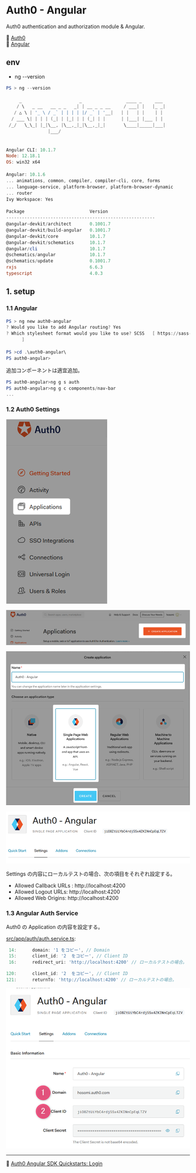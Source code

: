 # Auth0 - Angular

Auth0 authentication and authorization module & Angular.  


:link: [Auth0](https://auth0.com/jp/)  
:link: [Angular](https://angular.jp/)  


## env 

* ng --version

```powershell
PS > ng --version

     _                      _                 ____ _     ___
    / \   _ __   __ _ _   _| | __ _ _ __     / ___| |   |_ _|
   / △ \ | '_ \ / _` | | | | |/ _` | '__|   | |   | |    | |
  / ___ \| | | | (_| | |_| | | (_| | |      | |___| |___ | |
 /_/   \_\_| |_|\__, |\__,_|_|\__,_|_|       \____|_____|___|
                |___/
    

Angular CLI: 10.1.7
Node: 12.18.1
OS: win32 x64

Angular: 10.1.6
... animations, common, compiler, compiler-cli, core, forms
... language-service, platform-browser, platform-browser-dynamic
... router
Ivy Workspace: Yes

Package                         Version
---------------------------------------------------------
@angular-devkit/architect       0.1001.7
@angular-devkit/build-angular   0.1001.7
@angular-devkit/core            10.1.7
@angular-devkit/schematics      10.1.7
@angular/cli                    10.1.7
@schematics/angular             10.1.7
@schematics/update              0.1001.7
rxjs                            6.6.3
typescript                      4.0.3
```


## 1. setup

### 1.1 Angular

```powershell
PS > ng new auth0-angular
? Would you like to add Angular routing? Yes
? Which stylesheet format would you like to use? SCSS   [ https://sass-lang.com/documentation/syntax#scss
      ]

PS >cd .\auth0-angular\
PS auth0-angular>
```

追加コンポーネントは適宜追加。

```powershell
PS auth0-angular>ng g s auth
PS auth0-angular>ng g c components/nav-bar
...
```

### 1.2 Auth0 Settings

![Auth0-1](auth0-1.png)  

![Auth0-2](auth0-2.png)  

![Auth0-3](auth0-3.png)  

![Auth0-4](auth0-4.png)  

Settings の内容にローカルテストの場合、次の項目をそれぞれ設定する。  

* Allowed Callback URLs : http://localhost:4200
* Allowed Logout URLs: http://localhost:4200
* Allowed Web Origins: http://localhost:4200


### 1.3 Angular Auth Service

Auth0 の Application の内容を設定する。  

[src/app/auth/auth.service.ts](src/app/auth/auth.service.ts):


```typescript
 14:      domain: '1 をコピー', // Domain
 15:      client_id: '2  をコピー', // Client ID
 16:      redirect_uri: 'http://localhost:4200' // ローカルテストの場合。
```
```typescript
120:      client_id: '2  をコピー', // Client ID
121:      returnTo: 'http://localhost:4200' // ローカルテストの場合。
```


![Auth0-5](auth0-5.png)  


---

:link: [Auth0 Angular SDK Quickstarts: Login](https://auth0.com/docs/quickstart/spa/angular?framed=1&sq=1#configure-auth0)  